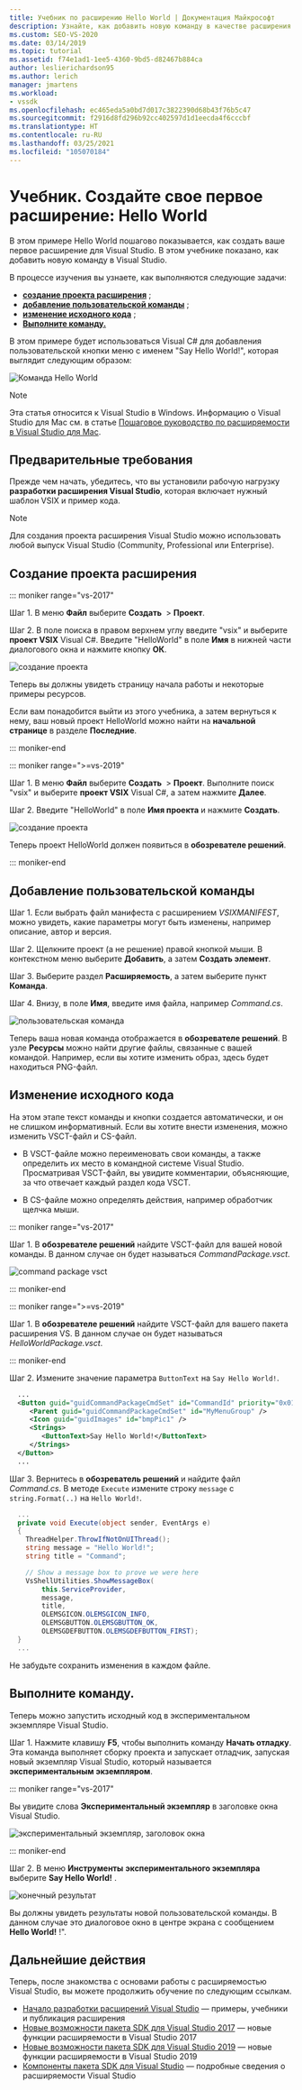 ```yaml
---
title: Учебник по расширению Hello World | Документация Майкрософт
description: Узнайте, как добавить новую команду в качестве расширения Visual Studio, которое охватывает создание проекта, добавление команды и изменение исходного кода.
ms.custom: SEO-VS-2020
ms.date: 03/14/2019
ms.topic: tutorial
ms.assetid: f74e1ad1-1ee5-4360-9bd5-d82467b884ca
author: leslierichardson95
ms.author: lerich
manager: jmartens
ms.workload:
- vssdk
ms.openlocfilehash: ec465eda5a0bd7d017c3822390d68b43f76b5c47
ms.sourcegitcommit: f2916d8fd296b92cc402597d1d1eecda4f6cccbf
ms.translationtype: HT
ms.contentlocale: ru-RU
ms.lasthandoff: 03/25/2021
ms.locfileid: "105070184"
---
```

# <a name="tutorial---create-your-first-extension-hello-world"></a>Учебник. Создайте свое первое расширение: Hello World

В этом примере Hello World пошагово показывается, как создать ваше первое расширение для Visual Studio. В этом учебнике показано, как добавить новую команду в Visual Studio.

В процессе изучения вы узнаете, как выполняются следующие задачи:

* **[создание проекта расширения](#create-an-extensibility-project)** ;
* **[добавление пользовательской команды](#add-a-custom-command)** ;
* **[изменение исходного кода](#modify-the-source-code)** ;
* **[Выполните команду.](#run-it)**

В этом примере будет использоваться Visual C# для добавления пользовательской кнопки меню с именем "Say Hello World!", которая выглядит следующим образом:

![Команда Hello World](media/hello-world-say-hello-world.png)

> [!NOTE]
> Эта статья относится к Visual Studio в Windows. Информацию о Visual Studio для Mac см. в статье [Пошаговое руководство по расширяемости в Visual Studio для Mac](/visualstudio/mac/extending-visual-studio-mac-walkthrough).

## <a name="prerequisites"></a>Предварительные требования

Прежде чем начать, убедитесь, что вы установили рабочую нагрузку **разработки расширения Visual Studio**, которая включает нужный шаблон VSIX и пример кода.

> [!NOTE]
> Для создания проекта расширения Visual Studio можно использовать любой выпуск Visual Studio (Community, Professional или Enterprise).

## <a name="create-an-extensibility-project"></a>Создание проекта расширения

::: moniker range="vs-2017"

Шаг 1. В меню **Файл** выберите **Создать**  > **Проект**.

Шаг 2. В поле поиска в правом верхнем углу введите "vsix" и выберите **проект VSIX** Visual C#. Введите "HelloWorld" в поле **Имя** в нижней части диалогового окна и нажмите кнопку **ОК**.

![создание проекта](media/hello-world-new-project.png)

Теперь вы должны увидеть страницу начала работы и некоторые примеры ресурсов.

Если вам понадобится выйти из этого учебника, а затем вернуться к нему, ваш новый проект HelloWorld можно найти на **начальной странице** в разделе **Последние**.

::: moniker-end

::: moniker range=">=vs-2019"

Шаг 1. В меню **Файл** выберите **Создать**  > **Проект**. Выполните поиск "vsix" и выберите **проект VSIX** Visual C#, а затем нажмите **Далее**.

Шаг 2. Введите "HelloWorld" в поле **Имя проекта** и нажмите **Создать**.

![создание проекта](media/hello-world-new-project-2019.png)

Теперь проект HelloWorld должен появиться в **обозревателе решений**.

::: moniker-end

## <a name="add-a-custom-command"></a>Добавление пользовательской команды

Шаг 1. Если выбрать файл манифеста с расширением *VSIXMANIFEST*, можно увидеть, какие параметры могут быть изменены, например описание, автор и версия.

Шаг 2. Щелкните проект (а не решение) правой кнопкой мыши. В контекстном меню выберите **Добавить**, а затем **Создать элемент**.

Шаг 3. Выберите раздел **Расширяемость**, а затем выберите пункт **Команда**.

Шаг 4. Внизу, в поле **Имя**, введите имя файла, например *Command.cs*.

![пользовательская команда](media/hello-world-vsix-command.png)

Теперь ваша новая команда отображается в **обозревателе решений**. В узле **Ресурсы** можно найти другие файлы, связанные с вашей командой. Например, если вы хотите изменить образ, здесь будет находиться PNG-файл.

## <a name="modify-the-source-code"></a>Изменение исходного кода

На этом этапе текст команды и кнопки создается автоматически, и он не слишком информативный. Если вы хотите внести изменения, можно изменить VSCT-файл и CS-файл.

* В VSCT-файле можно переименовать свои команды, а также определить их место в командной системе Visual Studio. Просматривая VSCT-файл, вы увидите комментарии, объясняющие, за что отвечает каждый раздел кода VSCT.

* В CS-файле можно определять действия, например обработчик щелчка мыши.

::: moniker range="vs-2017"

Шаг 1. В **обозревателе решений** найдите VSCT-файл для вашей новой команды. В данном случае он будет называться *CommandPackage.vsct*.

![command package vsct](media/hello-world-command-package-vsct.png)

::: moniker-end

::: moniker range=">=vs-2019"

Шаг 1. В **обозревателе решений** найдите VSCT-файл для вашего пакета расширения VS. В данном случае он будет называться *HelloWorldPackage.vsct*.

::: moniker-end

Шаг 2. Измените значение параметра `ButtonText` на `Say Hello World!`.

```xml
  ...
  <Button guid="guidCommandPackageCmdSet" id="CommandId" priority="0x0100" type="Button">
     <Parent guid="guidCommandPackageCmdSet" id="MyMenuGroup" />
     <Icon guid="guidImages" id="bmpPic1" />
     <Strings>
        <ButtonText>Say Hello World!</ButtonText>
     </Strings>
  </Button>
  ...
```

Шаг 3. Вернитесь в **обозреватель решений** и найдите файл *Command.cs*. В методе `Execute` измените строку `message` с `string.Format(..)` на `Hello World!`.

```csharp
  ...
  private void Execute(object sender, EventArgs e)
  {
    ThreadHelper.ThrowIfNotOnUIThread();
    string message = "Hello World!";
    string title = "Command";

    // Show a message box to prove we were here
    VsShellUtilities.ShowMessageBox(
        this.ServiceProvider,
        message,
        title,
        OLEMSGICON.OLEMSGICON_INFO,
        OLEMSGBUTTON.OLEMSGBUTTON_OK,
        OLEMSGDEFBUTTON.OLEMSGDEFBUTTON_FIRST);
  }
  ...
```

Не забудьте сохранить изменения в каждом файле.

## <a name="run-it"></a>Выполните команду.

Теперь можно запустить исходный код в экспериментальном экземпляре Visual Studio.

Шаг 1. Нажмите клавишу **F5**, чтобы выполнить команду **Начать отладку**. Эта команда выполняет сборку проекта и запускает отладчик, запуская новый экземпляр Visual Studio, который называется **экспериментальным экземпляром**.

::: moniker range="vs-2017"

Вы увидите слова **Экспериментальный экземпляр** в заголовке окна Visual Studio.

![экспериментальный экземпляр, заголовок окна](media/hello-world-exp-instance.png)

::: moniker-end

Шаг 2. В меню **Инструменты** **экспериментального экземпляра** выберите **Say Hello World!** .

![конечный результат](media/hello-world-final-result.png)

Вы должны увидеть результаты новой пользовательской команды. В данном случае это диалоговое окно в центре экрана с сообщением **Hello World!** !".

## <a name="next-steps"></a>Дальнейшие действия

Теперь, после знакомства с основами работы с расширяемостью Visual Studio, вы можете продолжить обучение по следующим ссылкам.

* [Начало разработки расширений Visual Studio](starting-to-develop-visual-studio-extensions.md) — примеры, учебники и публикация расширения
* [Новые возможности пакета SDK для Visual Studio 2017](what-s-new-in-the-visual-studio-2017-sdk.md) — новые функции расширяемости в Visual Studio 2017
* [Новые возможности пакета SDK для Visual Studio 2019](whats-new-visual-studio-2019-sdk.md) — новые функции расширяемости в Visual Studio 2019
* [Компоненты пакета SDK для Visual Studio](internals/inside-the-visual-studio-sdk.md) — подробные сведения о расширяемости Visual Studio

